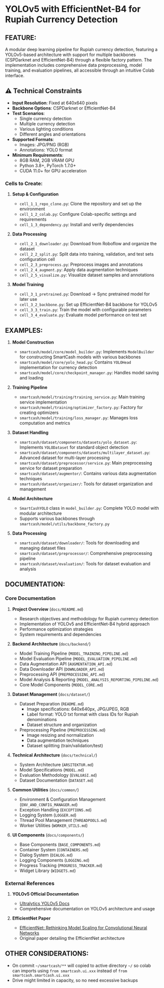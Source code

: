 # YOLOv5 with EfficientNet-B4 for Rupiah Currency Detection

## FEATURE:

A modular deep learning pipeline for Rupiah currency detection, featuring a YOLOv5-based architecture with support for multiple backbones (CSPDarknet and EfficientNet-B4) through a flexible factory pattern. The implementation includes comprehensive data preprocessing, model training, and evaluation pipelines, all accessible through an intuitive Colab interface.

## ⚠️ Technical Constraints

- **Input Resolution**: Fixed at 640x640 pixels
- **Backbone Options**: CSPDarknet or EfficientNet-B4
- **Test Scenarios**:
  - Single currency detection
  - Multiple currency detection
  - Various lighting conditions
  - Different angles and orientations
- **Supported Formats**:
  - Images: JPG/PNG (RGB)
  - Annotations: YOLO format
- **Minimum Requirements**:
  - 8GB RAM, 2GB VRAM GPU
  - Python 3.8+, PyTorch 1.7.0+
  - CUDA 11.0+ for GPU acceleration

### Cells to Create:

1. **Setup & Configuration**
   - `cell_1_1_repo_clone.py`: Clone the repository and set up the environment
   - `cell_1_2_colab.py`: Configure Colab-specific settings and requirements
   - `cell_1_3_dependency.py`: Install and verify dependencies

2. **Data Processing**
   - `cell_2_1_downloader.py`: Download from Roboflow and organize the dataset
   - `cell_2_2_split.py`: Split data into training, validation, and test sets configuration cell
   - `cell_2_3_preprocess.py`: Preprocess images and annotations
   - `cell_2_4_augment.py`: Apply data augmentation techniques
   - `cell_2_5_visualize.py`: Visualize dataset samples and annotations

3. **Model Training**
   - `cell_3_1_pretrained.py`: Download -> Sync pretrained model for later use
   - `cell_3_2_backbone.py`: Set up EfficientNet-B4 backbone for YOLOv5
   - `cell_3_3_train.py`: Train the model with configurable parameters
   - `cell_3_4_evaluate.py`: Evaluate model performance on test set

## EXAMPLES:

1. **Model Construction**
   - `smartcash/model/core/model_builder.py`: Implements `ModelBuilder` for constructing SmartCash models with various backbones
   - `smartcash/model/core/yolo_head.py`: Contains `YOLOHead` implementation for currency detection
   - `smartcash/model/core/checkpoint_manager.py`: Handles model saving and loading

2. **Training Pipeline**
   - `smartcash/model/training/training_service.py`: Main training service implementation
   - `smartcash/model/training/optimizer_factory.py`: Factory for creating optimizers
   - `smartcash/model/training/loss_manager.py`: Manages loss computation and metrics

3. **Dataset Handling**
   - `smartcash/dataset/components/datasets/yolo_dataset.py`: Implements `YOLODataset` for standard object detection
   - `smartcash/dataset/components/datasets/multilayer_dataset.py`: Advanced dataset for multi-layer processing
   - `smartcash/dataset/preprocessor/service.py`: Main preprocessing service for dataset preparation
   - `smartcash/dataset/augmentor/`: Contains various data augmentation techniques
   - `smartcash/dataset/organizer/`: Tools for dataset organization and management

4. **Model Architecture**
   - `SmartCashYOLO` class in `model_builder.py`: Complete YOLO model with modular architecture
   - Supports various backbones through `smartcash/model/utils/backbone_factory.py`

5. **Data Processing**
   - `smartcash/dataset/downloader/`: Tools for downloading and managing dataset files
   - `smartcash/dataset/preprocessor/`: Comprehensive preprocessing pipeline
   - `smartcash/dataset/evaluation/`: Tools for dataset evaluation and analysis

## DOCUMENTATION:

### Core Documentation
1. **Project Overview** (`docs/README.md`)
   - Research objectives and methodology for Rupiah currency detection
   - Implementation of YOLOv5 and EfficientNet-B4 hybrid approach
   - Performance optimization strategies
   - System requirements and dependencies

2. **Backend Architecture** (`docs/backend/`)
   - Model Training Pipeline (`MODEL_TRAINING_PIPELINE.md`)
   - Model Evaluation Pipeline (`MODEL_EVALUATION_PIPELINE.md`)
   - Data Augmentation API (`AUGMENTATION_API.md`)
   - Data Downloader API (`DOWNLOADER_API.md`)
   - Preprocessing API (`PREPROCESSING_API.md`)
   - Model Analysis & Reporting (`MODEL_ANALYSIS_REPORTING_PIPELINE.md`)
   - Core Model Components (`MODEL_CORE.md`)

3. **Dataset Management** (`docs/dataset/`)
   - Dataset Preparation (`README.md`)
     - Image specifications: 640x640px, JPG/JPEG, RGB
     - Label format: YOLO txt format with class IDs for Rupiah denominations
     - Dataset structure and organization
   - Preprocessing Pipeline (`PREPROCESSING.md`)
     - Image resizing and normalization
     - Data augmentation techniques
     - Dataset splitting (train/validation/test)

4. **Technical Architecture** (`docs/technical/`)
   - System Architecture (`ARSITEKTUR.md`)
   - Model Specifications (`MODEL.md`)
   - Evaluation Methodology (`EVALUASI.md`)
   - Dataset Documentation (`DATASET.md`)

5. **Common Utilities** (`docs/common/`)
   - Environment & Configuration Management (`ENV_AND_CONFIG_MANAGER.md`)
   - Exception Handling (`EXCEPTIONS.md`)
   - Logging System (`LOGGER.md`)
   - Thread Pool Management (`THREADPOOLS.md`)
   - Worker Utilities (`WORKER_UTILS.md`)

6. **UI Components** (`docs/components/`)
   - Base Components (`BASE_COMPONENTS.md`)
   - Container System (`CONTAINERS.md`)
   - Dialog System (`DIALOG.md`)
   - Logging Components (`LOGGING.md`)
   - Progress Tracking (`PROGRESS_TRACKER.md`)
   - Widget Library (`WIDGETS.md`)

### External References
1. **YOLOv5 Official Documentation**
   - [Ultralytics YOLOv5 Docs](https://docs.ultralytics.com/yolov5/)
   - Comprehensive documentation on YOLOv5 architecture and usage

2. **EfficientNet Paper**
   - [EfficientNet: Rethinking Model Scaling for Convolutional Neural Networks](https://arxiv.org/abs/1905.11946)
   - Original paper detailing the EfficientNet architecture


## OTHER CONSIDERATIONS:
- On commit `~/smartcash/**` will copied to active directory `~/` so colab can imports using `from smartcash.ui.xxx` instead of `from smartcash.smartcash.ui.xxx` 
- Drive might limited in capacity, so no need excessive backups